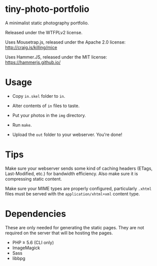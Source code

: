 tiny-photo-portfolio
====================

A minimalist static photography portfolio.

Released under the WTFPLv2 license.

Uses Mousetrap.js, released under the Apache 2.0 license:
http://craig.is/killing/mice

Uses Hammer.JS, released under the MIT license:
https://hammerjs.github.io/

Usage
=====

* Copy `in.skel` folder to `in`.

* Alter contents of `in` files to taste.

* Put your photos in the `img` directory.

* Run `make`.

* Upload the `out` folder to your webserver. You're done!

Tips
====

Make sure your webserver sends some kind of caching headers (ETags,
Last-Modified, etc.) for bandwidth efficiency. Also make sure it is
compressing static content.

Make sure your MIME types are properly configured, particularly
`.xhtml` files must be served with the `application/xhtml+xml` content
type.

Dependencies
============

These are only needed for generating the static pages. They are not
required on the server that will be hosting the pages.

* PHP ≥ 5.6 (CLI only)
* ImageMagick
* Sass
* libbpg
